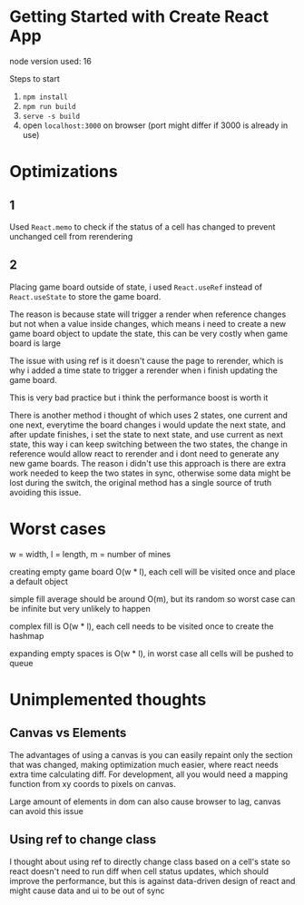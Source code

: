 # Getting Started with Create React App

node version used: 16

Steps to start

1. `npm install`
2. `npm run build`
3. `serve -s build`
4. open `localhost:3000` on browser (port might differ if 3000 is already in use)

# Optimizations

## 1
Used `React.memo` to check if the status of a cell has changed to prevent unchanged cell from rerendering

## 2
Placing game board outside of state, i used `React.useRef` instead of `React.useState` to store the game board.

The reason is because state will trigger a render when reference changes but not when a value inside changes, 
which means i need to create a new game board object to update the state, this can be very costly when game board is large

The issue with using ref is it doesn't cause the page to rerender, which is why i added a time state to trigger a rerender
when i finish updating the game board.

This is very bad practice but i think the performance boost is worth it

There is another method i thought of which uses 2 states, one current and one next, everytime the board changes i would update the next state, 
and after update finishes, i set the state to next state, and use current as next state, this way i can keep switching between the two states,
the change in reference would allow react to rerender and i dont need to generate any new game boards. The reason i didn't use this approach is 
there are extra work needed to keep the two states in sync, otherwise some data might be lost during the switch, the original method has a single source of truth 
avoiding this issue.

# Worst cases

w = width, l = length, m = number of mines

creating empty game board O(w * l), each cell will be visited once and place a default object

simple fill average should be around O(m), but its random so worst case can be infinite but very unlikely to happen

complex fill is O(w * l), each cell needs to be visited once to create the hashmap

expanding empty spaces is O(w * l), in worst case all cells will be pushed to queue

## 

# Unimplemented thoughts

## Canvas vs Elements

The advantages of using a canvas is you can easily repaint only the section that was changed, making optimization much easier, 
where react needs extra time calculating diff. For development, all you would need a mapping function from xy coords to pixels on canvas.

Large amount of elements in dom can also cause browser to lag, canvas can avoid this issue

## Using ref to change class

I thought about using ref to directly change class based on a cell's state so react doesn't need to run diff when cell status updates, which should improve the performance,
but this is against data-driven design of react and might cause data and ui to be out of sync

